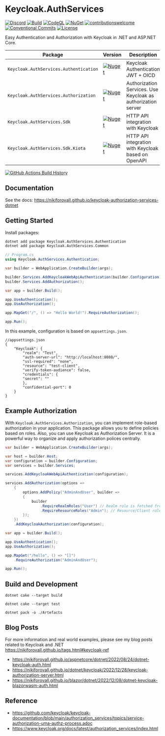 # Keycloak.AuthServices

[![Discord](https://img.shields.io/discord/1236946465318768670?color=blue&label=Chat%20on%20Discord)](https://discord.gg/jdYFw2xq)
[![Build](https://github.com/NikiforovAll/keycloak-authorization-services-dotnet/actions/workflows/build.yml/badge.svg?branch=main)](https://github.com/NikiforovAll/keycloak-authorization-services-dotnet/actions/workflows/build.yml)
[![CodeQL](https://github.com/NikiforovAll/keycloak-authorization-services-dotnet/actions/workflows/codeql-analysis.yml/badge.svg)](https://github.com/NikiforovAll/keycloak-authorization-services-dotnet/actions/workflows/codeql-analysis.yml)
[![NuGet](https://img.shields.io/nuget/dt/Keycloak.AuthServices.Authentication.svg)](https://nuget.org/packages/Keycloak.AuthServices.Authentication)
[![contributionswelcome](https://img.shields.io/badge/contributions-welcome-brightgreen.svg?style=flat)](https://github.com/nikiforovall/keycloak-authorization-services-dotnet)
[![Conventional Commits](https://img.shields.io/badge/Conventional%20Commits-1.0.0-yellow.svg)](https://conventionalcommits.org)
[![License](https://img.shields.io/badge/license-MIT-blue.svg)](https://github.com/nikiforovall/keycloak-authorization-services-dotnet/blob/main/LICENSE.md)

Easy Authentication and Authorization with Keycloak in .NET and ASP.NET Core.

| Package                                | Version                                                                                                                                              | Description                                                  |
| -------------------------------------- | ---------------------------------------------------------------------------------------------------------------------------------------------------- | ------------------------------------------------------------ |
| `Keycloak.AuthServices.Authentication` | [![Nuget](https://img.shields.io/nuget/v/Keycloak.AuthServices.Authentication.svg)](https://nuget.org/packages/Keycloak.AuthServices.Authentication) | Keycloak Authentication JWT + OICD                           |
| `Keycloak.AuthServices.Authorization`  | [![Nuget](https://img.shields.io/nuget/v/Keycloak.AuthServices.Authorization.svg)](https://nuget.org/packages/Keycloak.AuthServices.Authorization)   | Authorization Services. Use Keycloak as authorization server |
| `Keycloak.AuthServices.Sdk`            | [![Nuget](https://img.shields.io/nuget/v/Keycloak.AuthServices.Sdk.svg)](https://nuget.org/packages/Keycloak.AuthServices.Sdk)                       | HTTP API integration with Keycloak                           |
| `Keycloak.AuthServices.Sdk.Kiota`      | [![Nuget](https://img.shields.io/nuget/v/Keycloak.AuthServices.Sdk.Kiota.svg)](https://nuget.org/packages/Keycloak.AuthServices.Sdk.Kiota)           | HTTP API integration with Keycloak based on OpenAPI          |

[![GitHub Actions Build History](https://buildstats.info/github/chart/nikiforovall/keycloak-authorization-services-dotnet?branch=main&includeBuildsFromPullRequest=false)](https://github.com/NikiforovAll/keycloak-authorization-services-dotnet/actions)

## Documentation

See the docs: <https://nikiforovall.github.io/keycloak-authorization-services-dotnet>

## Getting Started

Install packages:

```bash
dotnet add package Keycloak.AuthServices.Authentication
dotnet add package Keycloak.AuthServices.Common
```

```csharp
// Program.cs
using Keycloak.AuthServices.Authentication; 

var builder = WebApplication.CreateBuilder(args);

builder.Services.AddKeycloakWebApiAuthentication(builder.Configuration); 
builder.Services.AddAuthorization(); 

var app = builder.Build();

app.UseAuthentication(); 
app.UseAuthorization(); 

app.MapGet("/", () => "Hello World!").RequireAuthorization(); 

app.Run();
```

In this example, configuration is based on `appsettings.json`.

```jsonc
//appsettings.json
{
    "Keycloak": {
        "realm": "Test",
        "auth-server-url": "http://localhost:8080/",
        "ssl-required": "none",
        "resource": "test-client",
        "verify-token-audience": false,
        "credentials": {
        "secret": ""
        },
        "confidential-port": 0
    }
}
```

## Example Authorization

With `Keycloak.AuthServices.Authorization`, you can implement role-based authorization in your application. This package allows you to define policies based on roles. Also, you can use Keycloak as Authorization Server. It is a powerful way to organize and apply authorization polices centrally.

```csharp
var builder = WebApplication.CreateBuilder(args);

var host = builder.Host;
var configuration = builder.Configuration;
var services = builder.Services;

services.AddKeycloakWebApiAuthentication(configuration);

services.AddAuthorization(options =>
    {
        options.AddPolicy("AdminAndUser", builder =>
        {
            builder
                .RequireRealmRoles("User") // Realm role is fetched from token
                .RequireResourceRoles("Admin"); // Resource/Client role is fetched from token
        });
    })
    .AddKeycloakAuthorization(configuration);

var app = builder.Build();

app.UseAuthentication();
app.UseAuthorization();

app.MapGet("/hello", () => "[]")
    .RequireAuthorization("AdminAndUser");

app.Run();
```

## Build and Development

`dotnet cake --target build`

`dotnet cake --target test`

`dotnet pack -o ./Artefacts`

## Blog Posts

For more information and real world examples, please see my blog posts related to Keycloak and .NET <https://nikiforovall.github.io/tags.html#keycloak-ref>

* <https://nikiforovall.github.io/aspnetcore/dotnet/2022/08/24/dotnet-keycloak-auth.html>
* <https://nikiforovall.github.io/dotnet/keycloak/2022/12/28/keycloak-authorization-server.html>
* <https://nikiforovall.github.io/blazor/dotnet/2022/12/08/dotnet-keycloak-blazorwasm-auth.html>

## Reference

* <https://github.com/keycloak/keycloak-documentation/blob/main/authorization_services/topics/service-authorization-uma-authz-process.adoc>
* <https://www.keycloak.org/docs/latest/authorization_services/index.html>
